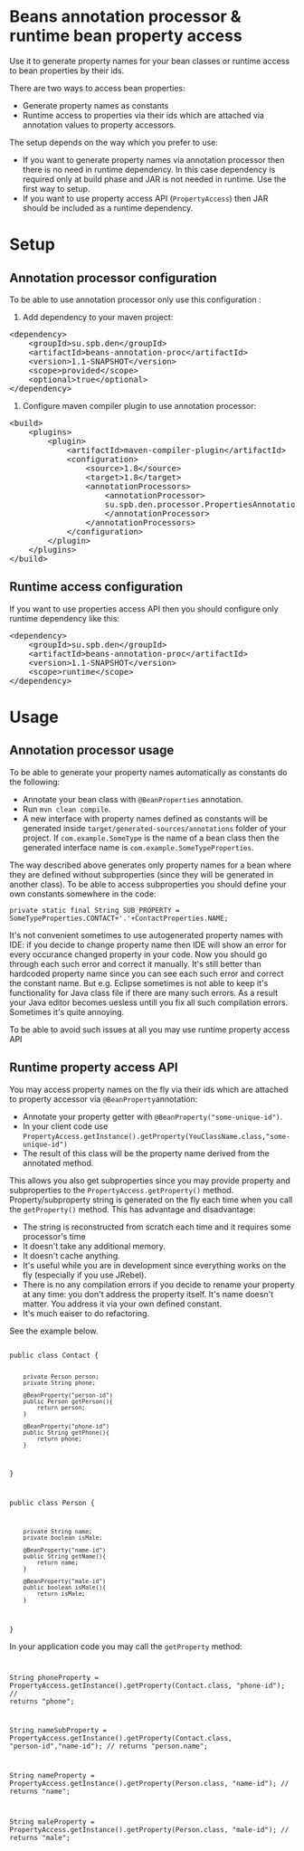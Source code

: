 Beans annotation processor & runtime bean property access
======
Use it to generate property names for your bean classes or runtime access to bean properties by their ids.

There are two ways to access bean properties:

 * Generate property names as constants
 * Runtime access to properties via their ids which are attached via annotation values to property accessors.

The setup depends on the way which you prefer to use: 

* If you want to generate property names via annotation processor then there is no need in runtime dependency. In this case dependency is required only at build phase and JAR is not needed in runtime. Use the first way to setup.
* If you want to use property access API (``PropertyAccess``)  then JAR should be included as a runtime dependency.

Setup
======
Annotation processor configuration
-----------
To be able to use annotation processor only use this configuration :

1. Add dependency to your maven project:
<pre>
&lt;dependency&gt;
	&lt;groupId&gt;su.spb.den&lt;/groupId&gt;
	&lt;artifactId&gt;beans-annotation-proc&lt;/artifactId&gt;
	&lt;version&gt;1.1-SNAPSHOT&lt;/version&gt;
	&lt;scope&gt;provided&lt;/scope&gt;
	&lt;optional&gt;true&lt;/optional&gt;
&lt;/dependency&gt;
</pre>
1. Configure maven compiler plugin to use annotation processor:
<pre>
&lt;build&gt;
	&lt;plugins&gt;
		&lt;plugin&gt;
			&lt;artifactId&gt;maven-compiler-plugin&lt;/artifactId&gt;
			&lt;configuration&gt;
				&lt;source&gt;1.8&lt;/source&gt;
				&lt;target&gt;1.8&lt;/target&gt;
				&lt;annotationProcessors&gt;
					&lt;annotationProcessor&gt;
					su.spb.den.processor.PropertiesAnnotationProcessor
					&lt;/annotationProcessor&gt;
				&lt;/annotationProcessors&gt;
			&lt;/configuration&gt;
		&lt;/plugin&gt;
	&lt;/plugins&gt;
&lt;/build&gt;
</pre>

Runtime access configuration
-----------
If you want to use properties access API then you should configure only runtime dependency like this:
<pre>
&lt;dependency&gt;
	&lt;groupId&gt;su.spb.den&lt;/groupId&gt;
	&lt;artifactId&gt;beans-annotation-proc&lt;/artifactId&gt;
	&lt;version&gt;1.1-SNAPSHOT&lt;/version&gt;
	&lt;scope&gt;runtime&lt;/scope&gt;
&lt;/dependency&gt;
</pre>


Usage
=========
Annotation processor usage
-----------

To be able to generate your property names automatically as constants do the following:

* Annotate your bean class with <code>@BeanProperties</code> annotation.
* Run <code>mvn clean compile</code>.
* A new interface with property names defined as constants will be generated inside <code>target/generated-sources/annotations</code> folder of your project.
If <code>com.example.SomeType</code> is the name of a bean class then the generated interface name is <code>com.example.SomeTypeProperties</code>.

The way described above generates only property names for a bean where they are defined without subproperties 
(since they will be generated in another class). To be able to access subproperties you should define your own constants somewhere in the code:

<code>private static final String SUB_PROPERTY = SomeTypeProperties.CONTACT+'.'+ContactProperties.NAME;</code>

It's not convenient sometimes to use autogenerated property names with IDE: if you decide to change property name then IDE will show an error for every occurance changed property in your code. Now you should go through each such error and correct it manually. It's still better than hardcoded property name since you can see each such error and correct the constant name. But e.g. Eclipse sometimes is not able to keep it's functionality for Java class file if there are many such errors. As a result your Java editor becomes uesless untill you fix all such compilation errors. Sometimes it's quite annoying.

To be able to avoid such issues at all you may use runtime property access API

Runtime property access API
-----------

You may access property names on the fly via their ids which are attached to property accessor via <code>@BeanProperty</code>annotation:
 
* Annotate your property getter with <code>@BeanProperty("some-unique-id")</code>.
* In your client code use <code>PropertyAccess.getInstance().getProperty(YouClassName.class,"some-unique-id")</code>
* The result of this class will be the property name derived from the annotated method.

This allows you also get subproperties since you may provide property and subproperties to the <code>PropertyAccess.getProperty()</code> method.
Property/subproperty string is generated on the fly each time when you call the <code>getProperty()</code> method.
This has advantage and disadvantage: 

* The string is reconstructed from scratch each time and it requires some processor's time
* It doesn't take any additional memory.
* It doesn't cache anything.
* It's useful while you are in development since everything works on the fly (especially if you use JRebel). 
* There is no any compilation errors if you decide to rename your property at any time: you don't address the property itself. It's name doesn't matter. You address it via your own defined constant.
* It's much eaiser to do refactoring. 

See the example below.

<code>
public class Contact {

		private Person person;
		private String phone;
     
		@BeanProperty("person-id")
		public Person getPerson(){
			return person;
		} 
      
		@BeanProperty("phone-id")
		public String getPhone(){
			return phone;
		}
}

public class Person {

		private String name;
		private boolean isMale;
     
		@BeanProperty("name-id")
		public String getName(){
			return name;
		} 
		
		@BeanProperty("male-id")
		public boolean isMale(){
			return isMale;
		} 
}
</code>

In your application code you may call the <code>getProperty</code> method:
<code>

String phoneProperty = PropertyAccess.getInstance().getProperty(Contact.class, "phone-id"); // returns "phone";

String nameSubProperty = PropertyAccess.getInstance().getProperty(Contact.class, "person-id","name-id"); // returns "person.name";

String nameProperty = PropertyAccess.getInstance().getProperty(Person.class, "name-id"); // returns "name";

String maleProperty = PropertyAccess.getInstance().getProperty(Person.class, "male-id"); // returns "male";
</code>
